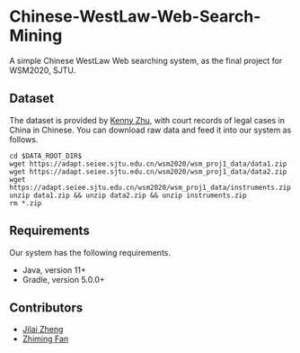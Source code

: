 # Chinese-WestLaw-Web-Search-Mining
A simple Chinese WestLaw Web searching system, as the final project for WSM2020, SJTU.

## Dataset
The dataset is provided by [Kenny Zhu](http://cs.sjtu.edu.cn/~kzhu/), 
with court records of legal cases in China in Chinese.
You can download raw data and feed it into our system as follows.

```
cd $DATA_ROOT_DIR$
wget https://adapt.seiee.sjtu.edu.cn/wsm2020/wsm_proj1_data/data1.zip
wget https://adapt.seiee.sjtu.edu.cn/wsm2020/wsm_proj1_data/data2.zip
wget https://adapt.seiee.sjtu.edu.cn/wsm2020/wsm_proj1_data/instruments.zip
unzip data1.zip && unzip data2.zip && unzip instruments.zip
rm *.zip
```

## Requirements
Our system has the following requirements.
- Java, version 11+
- Gradle, version 5.0.0+

## Contributors
- [Jilai Zheng](https://github.com/zhengjilai)
- [Zhiming Fan](https://github.com/Lyears)